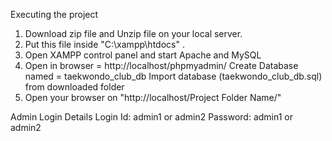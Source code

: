Executing the project

1. Download zip file and Unzip file on your local server.
2. Put this file inside "C:\xampp\htdocs\" .
3. Open XAMPP control panel and start Apache and MySQL
4. Open in browser = http://localhost/phpmyadmin/
   Create Database named = taekwondo_club_db
   Import database (taekwondo_club_db.sql) from downloaded folder
5. Open your browser on "http://localhost/Project Folder Name/"

Admin Login Details
Login Id: admin1 or admin2
Password: admin1 or admin2

